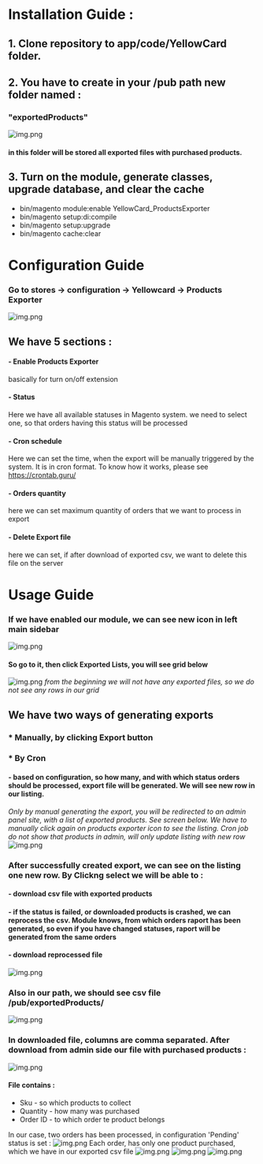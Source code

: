 # Installation Guide : 

## 1. Clone repository to app/code/YellowCard folder.

## 2. You have to create in your /pub path new folder named : 

### "exportedProducts"

![img.png](docs/img/img.png)

#### in this folder will be stored all exported files with purchased products.

## 3. Turn on the module, generate classes, upgrade database, and clear the cache
 * bin/magento module:enable YellowCard_ProductsExporter
 * bin/magento setup:di:compile
 * bin/magento setup:upgrade
 * bin/magento cache:clear


# Configuration Guide
### Go to stores -> configuration -> Yellowcard -> Products Exporter
![img.png](docs/img/configuration.png)
## We have 5 sections : 
#### - Enable Products Exporter  
basically for turn on/off extension
#### - Status 
Here we have all available statuses in Magento system. we need to select one, so that orders having this status will be processed
#### - Cron schedule
Here we can set the time, when the export will be manually triggered by the system. It is in cron format. To know how it works, please see https://crontab.guru/
#### - Orders quantity 
here we can set maximum quantity of orders that we want to process in export
#### - Delete Export file 
here we can set, if after download of exported csv, we want to delete this file on the server


# Usage Guide
### If we have enabled our module, we can see new icon in left main sidebar
![img.png](docs/img/products_exporter_icon.png)
#### So go to it, then click Exported Lists, you will see grid below 
![img.png](docs/img/export_listing.png)
*from the beginning we will not have any exported files, so we do not see any rows in our grid*
 ## We have two ways of generating exports 
 ###  * Manually, by clicking Export button
 ### * By Cron 
#### - based on configuration, so how many, and with which status orders should be processed, export file will be generated. We will see new row in our listing. 
 *Only by manual generating the export, you will be redirected to an admin panel site, with a list of exported products. See screen below. We have to manually click again on products exporter icon to see the listing. Cron job do not show that products in admin, will only update listing with new row*
 ![img.png](docs/img/admin_panel_products.png)

### After successfully created export, we can see on the listing one new row. By Clickng select we will be able to : 
#### - download csv file with exported products
#### - if the status is failed, or downloaded products is crashed, we can reprocess the csv. Module knows, from which orders raport has been generated, so even if you have changed statuses, raport will be generated from the same orders
#### - download reprocessed file
![img.png](docs/img/listing_with_one_export.png)

### Also in our path, we should see csv file /pub/exportedProducts/
![img.png](docs/img/csv_on_the_server.png)

### In downloaded file, columns are comma separated. After download from admin side our file with purchased products : 
![img.png](docs/img/csv_file_opening_settings.png)
#### File contains : 
- Sku - so which products to collect
- Quantity - how many was purchased
- Order ID - to which order te product belongs

In our case, two orders has been processed, in configuration 'Pending' status is set :
![img.png](docs/img/list_of_processed_orders.png)
Each order, has only one product purchased, which we have in our exported csv file
![img.png](docs/img/order_3_items.png)
![img.png](docs/img/order_4_items.png)
![img.png](docs/img/csv_content.png)
